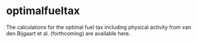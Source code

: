 # optimalfueltax

The calculations for the optimal fuel tax including physical activity from van den Bijgaart et al. (forthcoming) are available here. 
